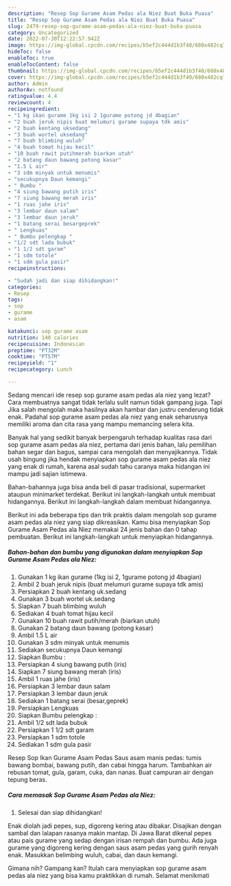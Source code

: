 ```yaml
---
description: "Resep Sop Gurame Asam Pedas ala Niez Buat Buka Puasa"
title: "Resep Sop Gurame Asam Pedas ala Niez Buat Buka Puasa"
slug: 2479-resep-sop-gurame-asam-pedas-ala-niez-buat-buka-puasa
category: Uncategorized
date: 2022-07-30T12:22:57.942Z
image: https://img-global.cpcdn.com/recipes/b5ef2c444d1b3f40/680x482cq70/sop-gurame-asam-pedas-ala-niez-foto-resep-utama.jpg
hideToc: false
enableToc: true
enableTocContent: false
thumbnail: https://img-global.cpcdn.com/recipes/b5ef2c444d1b3f40/680x482cq70/sop-gurame-asam-pedas-ala-niez-foto-resep-utama.jpg
cover: https://img-global.cpcdn.com/recipes/b5ef2c444d1b3f40/680x482cq70/sop-gurame-asam-pedas-ala-niez-foto-resep-utama.jpg
author: Admin
authorAv: notfound
ratingvalue: 4.4
reviewcount: 4
recipeingredient:
- "1 kg ikan gurame 1kg isi 2 1gurame potong jd 4bagian"
- "2 buah jeruk nipis buat melumuri gurame supaya tdk amis"
- "2 buah kentang uksedang"
- "3 buah wortel uksedang"
- "7 buah blimbing wuluh"
- "4 buah tomat hijau kecil"
- "10 buah rawit putihmerah biarkan utuh"
- "2 batang daun bawang potong kasar"
- "1.5 L air"
- "3 sdm minyak untuk menumis"
- "secukupnya Daun kemangi"
- " Bumbu "
- "4 siung bawang putih iris"
- "7 siung bawang merah iris"
- "1 ruas jahe iris"
- "3 lembar daun salam"
- "3 lembar daun jeruk"
- "1 batang serai besargeprek"
- " Lengkuas"
- " Bumbu pelengkap "
- "1/2 sdt lada bubuk"
- "1 1/2 sdt garam"
- "1 sdm totole"
- "1 sdm gula pasir"
recipeinstructions:

- "Sudah jadi dan siap dihidangkan!"
categories:
- Resep
tags:
- sop
- gurame
- asam

katakunci: sop gurame asam 
nutrition: 140 calories
recipecuisine: Indonesian
preptime: "PT32M"
cooktime: "PT57M"
recipeyield: "1"
recipecategory: Lunch

---
```



Sedang mencari ide resep sop gurame asam pedas ala niez yang lezat? Cara membuatnya sangat tidak terlalu sulit namun tidak gampang juga. Tapi Jika salah mengolah maka hasilnya akan hambar dan justru cenderung tidak enak. Padahal sop gurame asam pedas ala niez yang enak seharusnya memiliki aroma dan cita rasa yang mampu memancing selera kita.


Banyak hal yang sedikit banyak berpengaruh terhadap kualitas rasa dari sop gurame asam pedas ala niez, pertama dari jenis bahan, lalu pemilihan bahan segar dan bagus, sampai cara mengolah dan menyajikannya. Tidak usah bingung jika hendak menyiapkan sop gurame asam pedas ala niez yang enak di rumah, karena asal sudah tahu caranya maka hidangan ini mampu jadi sajian istimewa.

Bahan-bahannya juga bisa anda beli di pasar tradisional, supermarket ataupun minimarket terdekat. Berikut ini langkah-langkah untuk membuat hidangannya. Berikut ini langkah-langkah dalam membuat hidangannya.


Berikut ini ada beberapa tips dan trik praktis dalam mengolah sop gurame asam pedas ala niez yang siap dikreasikan. Kamu bisa menyiapkan Sop Gurame Asam Pedas ala Niez memakai 24 jenis bahan dan 0 tahap pembuatan. Berikut ini langkah-langkah untuk menyiapkan hidangannya.

<!--inarticleads1-->

##### Bahan-bahan dan bumbu yang digunakan dalam menyiapkan Sop Gurame Asam Pedas ala Niez:

1. Gunakan 1 kg ikan gurame (1kg isi 2, 1gurame potong jd 4bagian)
1. Ambil 2 buah jeruk nipis (buat melumuri gurame supaya tdk amis)
1. Persiapkan 2 buah kentang uk.sedang
1. Gunakan 3 buah wortel uk.sedang
1. Siapkan 7 buah blimbing wuluh
1. Sediakan 4 buah tomat hijau kecil
1. Gunakan 10 buah rawit putih/merah (biarkan utuh)
1. Gunakan 2 batang daun bawang (potong kasar)
1. Ambil 1.5 L air
1. Gunakan 3 sdm minyak untuk menumis
1. Sediakan secukupnya Daun kemangi
1. Siapkan  Bumbu :
1. Persiapkan 4 siung bawang putih (iris)
1. Siapkan 7 siung bawang merah (iris)
1. Ambil 1 ruas jahe (iris)
1. Persiapkan 3 lembar daun salam
1. Persiapkan 3 lembar daun jeruk
1. Sediakan 1 batang serai (besar,geprek)
1. Persiapkan  Lengkuas
1. Siapkan  Bumbu pelengkap :
1. Ambil 1/2 sdt lada bubuk
1. Persiapkan 1 1/2 sdt garam
1. Persiapkan 1 sdm totole
1. Sediakan 1 sdm gula pasir


Resep Sop Ikan Gurame Asam Pedas Saus asam manis pedas: tumis bawang bombai, bawang putih, dan cabai hingga harum. Tambahkan air rebusan tomat, gula, garam, cuka, dan nanas. Buat campuran air dengan tepung beras. 

<!--inarticleads2-->

##### Cara memasak Sop Gurame Asam Pedas ala Niez:


1. Selesai dan siap dihidangkan!

Enak diolah jadi pepes, sup, digoreng kering atau dibakar. Disajikan dengan sambal dan lalapan rasanya makin mantap. Di Jawa Barat dikenal pepes atau pais gurame yang sedap dengan irisan rempah dan bumbu. Ada juga gurame yang digoreng kering dengan saus asam pedas yang gurih renyah enak. Masukkan belimbing wuluh, cabai, dan daun kemangi. 

Gimana nih? Gampang kan? Itulah cara menyiapkan sop gurame asam pedas ala niez yang bisa kamu praktikkan di rumah. Selamat menikmati

